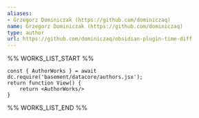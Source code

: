 ```yaml
---
aliases:
- Grzegorz Dominiczak (https://github.com/dominiczaq)
name: Grzegorz Dominiczak (https://github.com/dominiczaq)
type: author
url: https://github.com/dominiczaq/obsidian-plugin-time-diff
---
```



%% WORKS_LIST_START %%

```datacorejsx
const { AuthorWorks } = await dc.require('basement/datacore/authors.jsx');
return function View() {
    return <AuthorWorks/>
}
```
%% WORKS_LIST_END %%